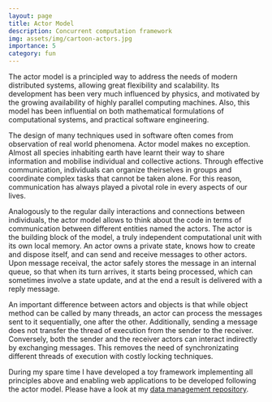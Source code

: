 ```yaml
---
layout: page
title: Actor Model
description: Concurrent computation framework
img: assets/img/cartoon-actors.jpg
importance: 5
category: fun
---
```


The actor model is a principled way to address the needs of modern distributed systems, allowing great flexibility and scalability.
Its development has been very much influenced by physics, and motivated by the growing availability of highly parallel computing machines. 
Also, this model has been influential on both mathematical formulations of computational systems, and practical software engineering.

The design of many techniques used in software often comes from observation of real world phenomena. Actor model makes no exception.
Almost all species inhabiting earth have learnt their way to share information and mobilise individual and collective actions.
Through effective communication, individuals can organize theirselves in groups and coordinate complex tasks that cannot be taken alone. 
For this reason, communication has always played a pivotal role in every aspects of our lives.

Analogously to the regular daily interactions and connections between individuals, the actor model allows to think about the code
in terms of communication between different entities named the actors. 
The actor is the building block of the model, a truly independent computational unit with its own local memory. 
An actor owns a private state, knows how to create and dispose itself, and can send and receive messages to other actors. 
Upon message receival, the actor safely stores the message in an internal queue, so that when its turn arrives, 
it starts being processed, which can sometimes involve a state update, and at the end a result is delivered with a reply message.

An important difference between actors and objects is that while object method can be called by many threads, an actor can process
the messages sent to it sequentially, one after the other. 
Additionally, sending a message does not transfer the thread of execution from the sender to the receiver. Conversely, both the sender 
and the receiver actors can interact indirectly by exchanging messages. This removes the need of synchronizating different threads 
of execution with costly locking techniques. 

During my spare time I have developed a toy framework implementing all principles above and enabling web applications to be developed
following the actor model. Please have a look at my <a href="https://github.com/amuolo/data-management">data management repository</a>.








